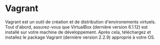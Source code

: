 # Vagrant
Vagrant est un outil de création et de distribution d'environements virtuels.
Tout d'abord, assurez-vous que VirtualBox (dernière version 6.1.12) est installé sur votre machine de développement. 
Après cela, téléchargez et installez le package Vagrant (dernière version 2.2.9) approprié à votre OS.

